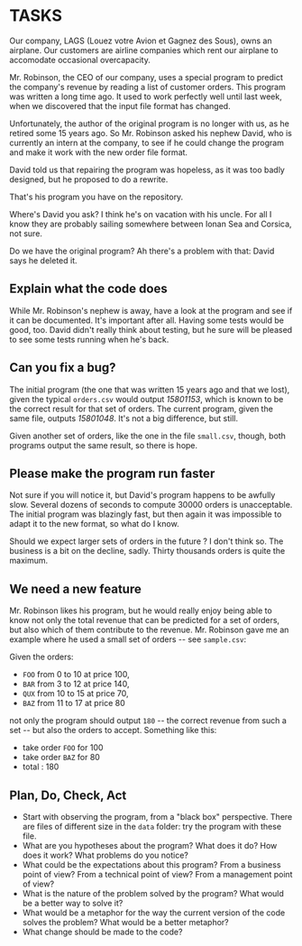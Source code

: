 # TASKS

Our company, LAGS (Louez votre Avion et Gagnez des Sous), owns an airplane. Our customers are airline companies which rent our airplane to accomodate occasional overcapacity.

Mr. Robinson, the CEO of our company, uses a special program to predict the company's revenue by reading a list of customer orders. This program was written a long time ago. It used to work perfectly well until last week, when we discovered that the input file format has changed.

Unfortunately, the author of the original program is no longer with us, as he retired some 15 years ago. So Mr. Robinson asked his nephew David, who is currently an intern at the company, to see if he could change the program and make it work with the new order file format.

David told us that repairing the program was hopeless, as it was too badly designed, but he proposed to do a rewrite.

That's his program you have on the repository.

Where's David you ask? I think he's on vacation with his uncle. For all I know they are probably sailing somewhere between Ionan Sea and Corsica, not sure.

Do we have the original program? Ah there's a problem with that: David says he deleted it.

## Explain what the code does

While Mr. Robinson's nephew is away, have a look at the program and see if it can be documented. It's important after all. Having some tests would be good, too. David didn't really think about testing, but he sure will be pleased to see some tests running when he's back.

## Can you fix a bug?

The initial program (the one that was written 15 years ago and that we lost), given the typical `orders.csv` would output _15801153_, which is known to be the correct result for that set of orders.  The current program, given the same file, outputs _15801048_. It's not a big difference, but still.

Given another set of orders, like the one in the file `small.csv`, though, both programs output the same result, so there is hope.

## Please make the program run faster

Not sure if you will notice it, but David's program happens to be awfully slow. Several dozens of seconds to compute 30000 orders is unacceptable. The initial program was blazingly fast, but then again it was impossible to adapt it to the new format, so what do I know.

Should we expect larger sets of orders in the future ? I don't think so. The business is a bit on the decline, sadly. Thirty thousands orders is quite the maximum.

## We need a new feature

Mr. Robinson likes his program, but he would really enjoy being able to know not only the total revenue that can be predicted for a set of orders, but also which of them contribute to the revenue.  Mr. Robinson gave me an example where he used a small set of orders -- see `sample.csv`:

Given the orders:

- `FOO` from 0 to 10 at price 100,
- `BAR` from 3 to 12 at price 140,
- `QUX` from 10 to 15 at price 70,
- `BAZ` from 11 to 17 at price 80

not only the program should output `180` -- the correct revenue from such a set -- but also the orders to accept. Something like this:

- take order `FOO` for 100
- take order `BAZ` for 80
- total : 180

## Plan, Do, Check, Act

- Start with observing the program, from a "black box" perspective. There are files of different size in the `data` folder: try the program with these file.
- What are you hypotheses about the program? What does it do? How does it work? What problems do you notice?
- What could be the expectations about this program? From a business point of view? From a technical point of view? From a management point of view?
- What is the nature of the problem solved by the program? What would be a better way to solve it?
- What would be a metaphor for the way the current version of the code solves the problem? What would be a better metaphor?
- What change should be made to the code?



